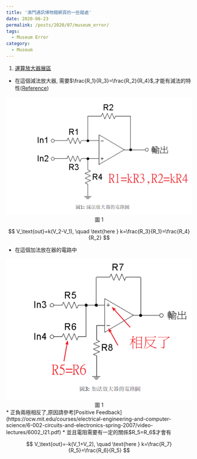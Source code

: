 ```yaml
---
title: '澳門通訊博物館網頁的一些錯處'
date: 2020-06-23
permalink: /posts/2020/07/museum_error/
tags:
  - Museum Error
category:
  - Museum
---
```


1. [運算放大器展區](http://www.cmm.gov.mo/chi/exhibition/secondfloor/MoreInfo/2_17_1_OpAmpLab.html)

* 在這個減法放大器, 需要$\frac{R_1}{R_3}=\frac{R_2}{R_4}$,才能有減法的特性([Reference](https://ocw.mit.edu/courses/electrical-engineering-and-computer-science/6-002-circuits-and-electronics-spring-2007/video-lectures/6002_l20.pdf))

<div style="text-align:center" id="image2"><img src="/images/meseum/error/2.png" /><br>圖 1</div>

$$
V_\text{out}=k(V_2-V_1), \quad \text{here } k=\frac{R_3}{R_1}=\frac{R_4}{R_2}
$$


* 在這個加法放在器的電路中 
<div style="text-align:center" id="image1"><img src="/images/meseum/error/1.png" /><br>圖 1</div>
  * 正負兩極相反了,原因請參考[Positive Feedback](https://ocw.mit.edu/courses/electrical-engineering-and-computer-science/6-002-circuits-and-electronics-spring-2007/video-lectures/6002_l21.pdf)  
  * 並且電阻需要有一定的關係$R_5=R_6$才會有

$$
V_\text{out}=-k(V_1+V_2), \quad \text{here } k=\frac{R_7}{R_5}=\frac{R_6}{R_5}
$$


